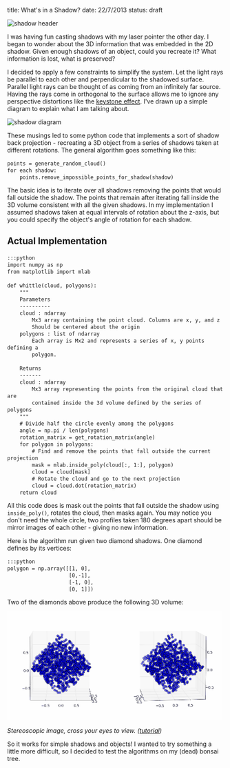 title: What's in a Shadow?
date: 22/7/2013
status: draft

![shadow header](|filename|/images/shadow-header.png)

I was having fun casting shadows with my laser pointer the other day. I began
to wonder about the 3D information that was embedded in the 2D shadow. Given
enough shadows of an object, could you recreate it? What information is lost,
what is preserved?

I decided to apply a few constraints to simplify the system. Let the light rays
be parallel to each other and perpendicular to the shadowed surface. Parallel
light rays can be thought of as coming from an infinitely far source. Having
the rays come in orthogonal to the surface allows me to ignore any perspective
distortions like the [keystone
effect](http://en.wikipedia.org/wiki/Keystone_effect). I've drawn up a simple
diagram to explain what I am talking about.

![shadow diagram](|filename|/images/shadow-diagram.png)

These musings led to some python code that implements a sort of shadow
back projection - recreating a 3D object from a series of shadows taken at
different rotations. The general algorithm goes something like this:

    points = generate_random_cloud()
    for each shadow:
        points.remove_impossible_points_for_shadow(shadow)

The basic idea is to iterate over all shadows removing the points that would
fall outside the shadow. The points that remain after iterating fall inside the
3D volume consistent with all the given shadows. In my implementation I assumed
shadows taken at equal intervals of rotation about the z-axis, but you could
specify the object's angle of rotation for each shadow.

Actual Implementation
---------------------

    :::python
    import numpy as np
    from matplotlib import mlab

    def whittle(cloud, polygons):
        """
        Parameters
        ----------
        cloud : ndarray
            Mx3 array containing the point cloud. Columns are x, y, and z
            Should be centered about the origin
        polygons : list of ndarray
            Each array is Mx2 and represents a series of x, y points defining a
            polygon.

        Returns
        -------
        cloud : ndarray
            Mx3 array representing the points from the original cloud that are
            contained inside the 3d volume defined by the series of polygons
        """
        # Divide half the circle evenly among the polygons
        angle = np.pi / len(polygons)
        rotation_matrix = get_rotation_matrix(angle)
        for polygon in polygons:
            # Find and remove the points that fall outside the current projection
            mask = mlab.inside_poly(cloud[:, 1:], polygon)
            cloud = cloud[mask]
            # Rotate the cloud and go to the next projection
            cloud = cloud.dot(rotation_matrix)
        return cloud

All this code does is mask out the points that fall outside the shadow using
`inside_poly()`, rotates the cloud, then masks again. You may notice you don't
need the whole circle, two profiles taken 180 degrees apart should be mirror
images of each other - giving no new information.

Here is the algorithm run given two diamond shadows. One diamond defines by
its vertices:

    :::python
    polygon = np.array([[1, 0],
                        [0,-1],
                        [-1, 0],
                        [0, 1]])

Two of the diamonds above produce the following 3D volume:

<img src='/static/images/pyramid.gif' id='borderless' width=500>

_Stereoscopic image, cross your eyes to view.
([tutorial](http://www.neilcreek.com/2008/02/28/how-to-see-3d-photos/))_

So it works for simple shadows and objects! I wanted to try something a little
more difficult, so I decided to test the algorithms on my (dead) bonsai tree.


